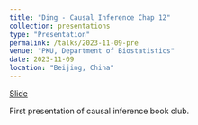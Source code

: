 ```yaml
---
title: "Ding - Causal Inference Chap 12"
collection: presentations
type: "Presentation"
permalink: /talks/2023-11-09-pre
venue: "PKU, Department of Biostatistics"
date: 2023-11-09
location: "Beijing, China"
---
```


[Slide](http://Wu-Harry.github.io/files/Chap12-DoubleRobust.pdf)

First presentation of causal inference book club.
